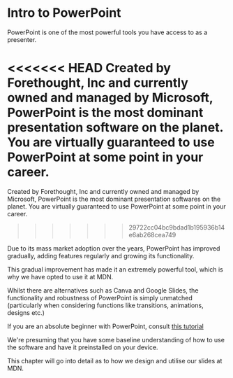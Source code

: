 # Intro to PowerPoint

PowerPoint is one of the most powerful tools you have access to as a presenter.  

<<<<<<< HEAD
Created by Forethought, Inc and currently owned and managed by Microsoft, PowerPoint is the most dominant presentation software on the planet. You are virtually guaranteed to use PowerPoint at some point in your career.
=======
Created by Forethought, Inc and currently owned and managed by Microsoft, PowerPoint is the most dominant presentation softwares on the planet. You are virtually guaranteed to use PowerPoint at some point in your career.
>>>>>>> 29722cc04bc9bdad1b195936b14e6ab268cea749

Due to its mass market adoption over the years, PowerPoint has improved gradually, adding features regularly and growing its functionality.

This gradual improvement has made it an extremely powerful tool, which is why we have opted to use it at MDN.

Whilst there are alternatives such as Canva and Google Slides, the functionality and robustness of PowerPoint is simply unmatched (particularly when considering functions like transitions, animations, designs etc.)

If you are an absolute beginner with PowerPoint, consult [this tutorial](https://www.youtube.com/watch?v=l5Ij7nUy9UQ&pp=ygUKcG93ZXJwb2ludA%3D%3D)

We're presuming that you have some baseline understanding of how to use the software and have it preinstalled on your device. 

This chapter will go into detail as to how we design and utilise our slides at MDN. 

